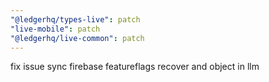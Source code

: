 ```yaml
---
"@ledgerhq/types-live": patch
"live-mobile": patch
"@ledgerhq/live-common": patch
---
```


fix issue sync firebase featureflags recover and object in llm
